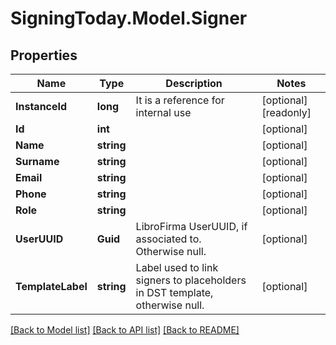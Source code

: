
# SigningToday.Model.Signer

## Properties

Name | Type | Description | Notes
------------ | ------------- | ------------- | -------------
**InstanceId** | **long** | It is a reference for internal use | [optional] [readonly] 
**Id** | **int** |  | [optional] 
**Name** | **string** |  | [optional] 
**Surname** | **string** |  | [optional] 
**Email** | **string** |  | [optional] 
**Phone** | **string** |  | [optional] 
**Role** | **string** |  | [optional] 
**UserUUID** | **Guid** | LibroFirma UserUUID, if associated to. Otherwise null. | [optional] 
**TemplateLabel** | **string** | Label used to link signers to placeholders in DST template, otherwise null. | [optional] 

[[Back to Model list]](../README.md#documentation-for-models)
[[Back to API list]](../README.md#documentation-for-api-endpoints)
[[Back to README]](../README.md)

